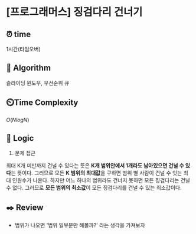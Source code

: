 # [프로그래머스] 징검다리 건너기

## ⏰  **time**

1시간(타임오버)

## :pushpin: **Algorithm**

슬라이딩 윈도우, 우선순위 큐

## ⏲️**Time Complexity**

$O(NlogN)$

## :round_pushpin: **Logic**
1. 문제 접근
   
 최대 K개 미만까지 건널 수 있다는 뜻은 **K개 범위안에서 1개라도 남아있으면 건널 수 있다**는 뜻이다.
 그러므로 모든 **K 범위의 최대값**을 구하면 범위 별 사람이 건널 수 잇는 최대 인원수가 나온다.
 하지만 어느 하나의 범위라도 건너지 못하면 모든 징검다리는 건널 수 없다.
 그러므로 **모든 범위의 최소값**이 모든 징검다리를 건널 수 있는 최소값이다.

## :black_nib: **Review**
- 범위가 나오면 '범위 일부분만 해볼까?' 라는 생각을 가져보자
